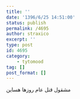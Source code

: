 ```yaml
---
title: ''
date: '1396/6/25 14:51:00'
status: publish
permalink: /4695
author: straxico
excerpt: ''
type: post
id: 4695
category:
    - tytomood
tag: []
post_format: []
---
```

مشقول قتل عام روزها هساین